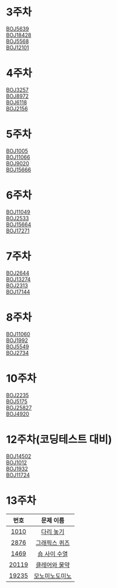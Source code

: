 # 3주차

[BOJ5639](https://www.acmicpc.net/problem/5639)  
[BOJ18428](https://www.acmicpc.net/problem/18428)  
[BOJ5568](https://www.acmicpc.net/problem/5568)  
[BOJ12101](https://www.acmicpc.net/problem/12101)

# 4주차

[BOJ3257](https://www.acmicpc.net/problem/3257)  
[BOJ8972](https://www.acmicpc.net/problem/8972)  
[BOJ6118](https://www.acmicpc.net/problem/6118)  
[BOJ2156](https://www.acmicpc.net/problem/2156)

# 5주차

[BOJ1005](https://www.acmicpc.net/problem/1005)  
[BOJ11066](https://www.acmicpc.net/problem/11066)  
[BOJ9020](https://www.acmicpc.net/problem/9020)  
[BOJ15666](https://www.acmicpc.net/problem/15666)

# 6주차

[BOJ11049](https://www.acmicpc.net/problem/11049)  
[BOJ2533](https://www.acmicpc.net/problem/2533)  
[BOJ15664](https://www.acmicpc.net/problem/15664)  
[BOJ17271](https://www.acmicpc.net/problem/17271)

# 7주차

[BOJ2644](https://www.acmicpc.net/problem/2644)  
[BOJ13274](https://www.acmicpc.net/problem/13274)  
[BOJ2313](https://www.acmicpc.net/problem/2313)  
[BOJ17144](https://www.acmicpc.net/problem/17144)

# 8주차

[BOJ11060](https://www.acmicpc.net/problem/11060)  
[BOJ1992](https://www.acmicpc.net/problem/1992)  
[BOJ5549](https://www.acmicpc.net/problem/5549)  
[BOJ2734](https://www.acmicpc.net/problem/2734)

# 10주차

[BOJ2235](https://www.acmicpc.net/problem/2235)  
[BOJ5175](https://www.acmicpc.net/problem/5175)  
[BOJ25827](https://www.acmicpc.net/problem/25827)  
[BOJ4920](https://www.acmicpc.net/problem/4920)

# 12주차(코딩테스트 대비)

[BOJ14502](https://www.acmicpc.net/problem/14502)  
[BOJ1012](https://www.acmicpc.net/problem/1012)  
[BOJ1932](https://www.acmicpc.net/problem/1932)  
[BOJ11724](https://www.acmicpc.net/problem/11724)

# 13주차

|                      번호                      |                        문제 이름                        |
| :--------------------------------------------: | :-----------------------------------------------------: |
|  [1010](https://www.acmicpc.net/problem/1010)  |    [다리 놓기](https://www.acmicpc.net/problem/1010)    |
|  [2876](https://www.acmicpc.net/problem/2876)  |  [그래픽스 퀴즈](https://www.acmicpc.net/problem/2876)  |
|  [1469](https://www.acmicpc.net/problem/1469)  |  [숌 사이 수열](https://www.acmicpc.net/problem/1469)   |
| [20119](https://www.acmicpc.net/problem/20119) | [클레어와 물약](https://www.acmicpc.net/problem/20119)  |
| [19235](https://www.acmicpc.net/problem/19235) | [모노미노도미노](https://www.acmicpc.net/problem/19235) |
